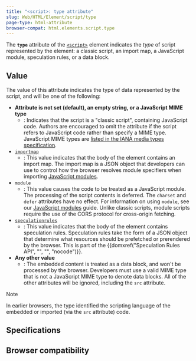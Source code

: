 ```yaml
---
title: "<script>: type attribute"
slug: Web/HTML/Element/script/type
page-type: html-attribute
browser-compat: html.elements.script.type
---
```




The **`type`** attribute of the [`<script>`](/Web/HTML/Element/script) element indicates the _type_ of script represented by the element: a classic script, an import map, a JavaScript module, speculation rules, or a data block.

## Value

The value of this attribute indicates the type of data represented by the script, and will be one of the following:

- **Attribute is not set (default), an empty string, or a JavaScript MIME type**
  - : Indicates that the script is a "classic script", containing JavaScript code.
    Authors are encouraged to omit the attribute if the script refers to JavaScript code rather than specify a MIME type.
    JavaScript MIME types are [listed in the IANA media types specification](/Web/HTTP/Basics_of_HTTP/MIME_types#textjavascript).
- [`importmap`](/Web/HTML/Element/script/type/importmap)
  - : This value indicates that the body of the element contains an import map.
    The import map is a JSON object that developers can use to control how the browser resolves module specifiers when importing [JavaScript modules](/Web/JavaScript/Guide/Modules#importing_modules_using_import_maps).
- `module`
  - : This value causes the code to be treated as a JavaScript module.
    The processing of the script contents is deferred.
    The `charset` and `defer` attributes have no effect.
    For information on using `module`, see our [JavaScript modules](/Web/JavaScript/Guide/Modules) guide.
    Unlike classic scripts, module scripts require the use of the CORS protocol for cross-origin fetching.
- [`speculationrules`](/Web/HTML/Element/script/type/speculationrules) 
  - : This value indicates that the body of the element contains speculation rules.
    Speculation rules take the form of a JSON object that determine what resources should be prefetched or prerendered by the browser. This is part of the {{domxref("Speculation Rules API", "", "", "nocode")}}.
- **Any other value**
  - : The embedded content is treated as a data block, and won't be processed by the browser.
    Developers must use a valid MIME type that is not a JavaScript MIME type to denote data blocks.
    All of the other attributes will be ignored, including the `src` attribute.

> [!NOTE]
> In earlier browsers, the type identified the scripting language of the embedded or imported (via the `src` attribute) code.

## Specifications



## Browser compatibility


